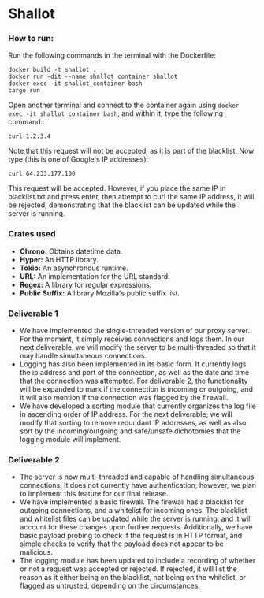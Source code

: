 # Shallot

### How to run:
Run the following commands in the terminal with the Dockerfile:

```
docker build -t shallot .
docker run -dit --name shallot_container shallot
docker exec -it shallot_container bash
cargo run
```

Open another terminal and connect to the container again using `docker exec -it shallot_container bash`, and within it, type the following command:

```
curl 1.2.3.4
```

Note that this request will not be accepted, as it is part of the blacklist. Now type (this is one of Google's IP addresses):

```
curl 64.233.177.100
```

This request will be accepted. However, if you place the same IP in blacklist.txt and press enter, then attempt to curl the same IP address, it will be rejected, demonstrating that the blacklist can be updated while the server is running.

### Crates used
* **Chrono:** Obtains datetime data.
* **Hyper:** An HTTP library.
* **Tokio:** An asynchronous runtime.
* **URL:** An implementation for the URL standard.
* **Regex:** A library for regular expressions.
* **Public Suffix:** A library Mozilla's public suffix list.

### Deliverable 1

* We have implemented the single-threaded version of our proxy server. For the moment, it simply receives connections and logs them. In our next deliverable, we will modify the server to be multi-threaded so that it may handle simultaneous connections.
* Logging has also been implemented in its basic form. It currently logs the ip address and port of the connection, as well as the date and time that the connection was attempted. For deliverable 2, the functionality will be expanded to mark if the connection is incoming or outgoing, and it will also mention if the connection was flagged by the firewall.
* We have developed a sorting module that currently organizes the log file in ascending order of IP address. For the next deliverable, we will modify that sorting to remove redundant IP addresses, as well as also sort by the incoming/outgoing and safe/unsafe dichotomies that the logging module will implement.

### Deliverable 2

* The server is now multi-threaded and capable of handling simultaneous connections. It does not currently have authentication; however, we plan to implement this feature for our final release.
* We have implemented a basic firewall. The firewall has a blacklist for outgoing connections, and a whitelist for incoming ones. The blacklist and whitelist files can be updated while the server is running, and it will account for these changes upon further requests. Additionally, we have basic payload probing to check if the request is in HTTP format, and simple checks to verify that the payload does not appear to be malicious.
* The logging module has been updated to include a recording of whether or not a request was accepted or rejected. If rejected, it will list the reason as it either being on the blacklist, not being on the whitelist, or flagged as untrusted, depending on the circumstances.